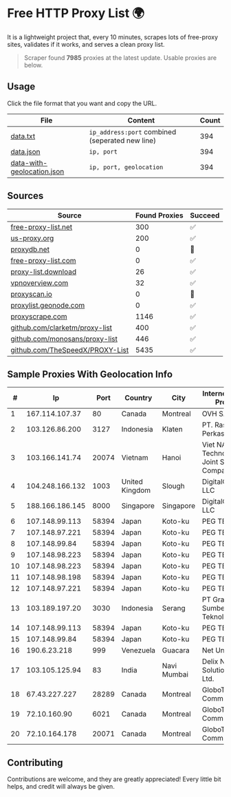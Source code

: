 
# Free HTTP Proxy List 🌍

It is a lightweight project that, every 10 minutes, scrapes lots of free-proxy sites, validates if it works, and serves a clean proxy list.


> Scraper found **7985** proxies at the latest update. Usable proxies are below.

## Usage

Click the file format that you want and copy the URL.


|File|Content|Count|
|----|-------|-----|
|[data.txt](https://raw.githubusercontent.com/themiralay/Proxy-List-World/master/data.txt)|`ip_address:port` combined (seperated new line)|394|
|[data.json](https://raw.githubusercontent.com/themiralay/Proxy-List-World/master/data.json)|`ip, port`|394|
|[data-with-geolocation.json](https://raw.githubusercontent.com/themiralay/Proxy-List-World/master/data-with-geolocation.json)|`ip, port, geolocation`|394|

## Sources

|Source|Found Proxies|Succeed|
|------|-------------|-------|
|[free-proxy-list.net](https://free-proxy-list.net)|300|✅|
|[us-proxy.org](https://www.us-proxy.org)|200|✅|
|[proxydb.net](http://proxydb.net)|0|🚫|
|[free-proxy-list.com](https://free-proxy-list.com/?page=&port=&type%5B%5D=http&type%5B%5D=https&up_time=0&search=Search)|0|✅|
|[proxy-list.download](https://www.proxy-list.download/HTTP)|26|✅|
|[vpnoverview.com](https://vpnoverview.com/privacy/anonymous-browsing/free-proxy-servers)|32|✅|
|[proxyscan.io](https://www.proxyscan.io)|0|🚫|
|[proxylist.geonode.com](https://proxylist.geonode.com/api/proxy-list?limit=300&page=1&sort_by=lastChecked&sort_type=desc&protocols=http,https)|0|✅|
|[proxyscrape.com](https://api.proxyscrape.com/v2/?request=displayproxies&protocol=http&timeout=10000&country=all&ssl=all&anonymity=all)|1146|✅|
|[github.com/clarketm/proxy-list](https://raw.githubusercontent.com/clarketm/proxy-list/master/proxy-list-raw.txt)|400|✅|
|[github.com/monosans/proxy-list](https://raw.githubusercontent.com/monosans/proxy-list/main/proxies/http.txt)|446|✅|
|[github.com/TheSpeedX/PROXY-List](https://raw.githubusercontent.com/TheSpeedX/PROXY-List/master/http.txt)|5435|✅|


## Sample Proxies With Geolocation Info

|#|Ip|Port|Country|City|Internet Service Provider|
|-|--|----|-------|----|-------------------------|
|1|167.114.107.37|80|Canada|Montreal|OVH SAS|
|2|103.126.86.200|3127|Indonesia|Klaten|PT. Rasi Bintang Perkasa|
|3|103.166.141.74|20074|Vietnam|Hanoi|Viet NAM Cloud Technology Joint Stock Company|
|4|104.248.166.132|1003|United Kingdom|Slough|DigitalOcean, LLC|
|5|188.166.186.145|8000|Singapore|Singapore|DigitalOcean, LLC|
|6|107.148.99.113|58394|Japan|Koto-ku|PEG TECH INC|
|7|107.148.97.221|58394|Japan|Koto-ku|PEG TECH INC|
|8|107.148.99.84|58394|Japan|Koto-ku|PEG TECH INC|
|9|107.148.98.223|58394|Japan|Koto-ku|PEG TECH INC|
|10|107.148.98.223|58394|Japan|Koto-ku|PEG TECH INC|
|11|107.148.98.198|58394|Japan|Koto-ku|PEG TECH INC|
|12|107.148.97.221|58394|Japan|Koto-ku|PEG TECH INC|
|13|103.189.197.20|3030|Indonesia|Serang|PT Graha Sumber Teknologi|
|14|107.148.99.113|58394|Japan|Koto-ku|PEG TECH INC|
|15|107.148.99.84|58394|Japan|Koto-ku|PEG TECH INC|
|16|190.6.23.218|999|Venezuela|Guacara|Net Uno|
|17|103.105.125.94|83|India|Navi Mumbai|Delix Net Solutions Pvt. Ltd.|
|18|67.43.227.227|28289|Canada|Montreal|GloboTech Communications|
|19|72.10.160.90|6021|Canada|Montreal|GloboTech Communications|
|20|72.10.164.178|20071|Canada|Montreal|GloboTech Communications|



## Contributing

Contributions are welcome, and they are greatly appreciated! Every
little bit helps, and credit will always be given.

